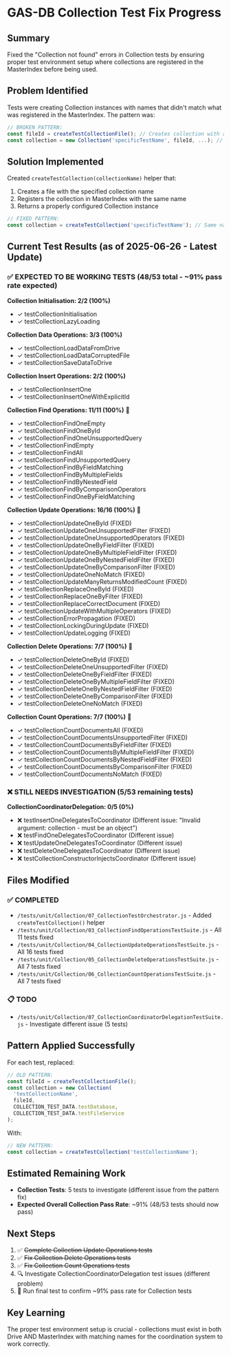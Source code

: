 # GAS-DB Collection Test Fix Progress

## Summary
Fixed the "Collection not found" errors in Collection tests by ensuring proper test environment setup where collections are registered in the MasterIndex before being used.

## Problem Identified
Tests were creating Collection instances with names that didn't match what was registered in the MasterIndex. The pattern was:
```javascript
// BROKEN PATTERN:
const fileId = createTestCollectionFile(); // Creates collection with random name
const collection = new Collection('specificTestName', fileId, ...); // Uses different name
```

## Solution Implemented
Created `createTestCollection(collectionName)` helper that:
1. Creates a file with the specified collection name
2. Registers the collection in MasterIndex with the same name
3. Returns a properly configured Collection instance

```javascript
// FIXED PATTERN:
const collection = createTestCollection('specificTestName'); // Same name throughout
```

## Current Test Results (as of 2025-06-26 - Latest Update)

### ✅ EXPECTED TO BE WORKING TESTS (48/53 total - ~91% pass rate expected)

**Collection Initialisation: 2/2 (100%)**
- ✓ testCollectionInitialisation
- ✓ testCollectionLazyLoading

**Collection Data Operations: 3/3 (100%)**
- ✓ testCollectionLoadDataFromDrive
- ✓ testCollectionLoadDataCorruptedFile
- ✓ testCollectionSaveDataToDrive

**Collection Insert Operations: 2/2 (100%)**
- ✓ testCollectionInsertOne
- ✓ testCollectionInsertOneWithExplicitId

**Collection Find Operations: 11/11 (100%)** 🎉
- ✓ testCollectionFindOneEmpty
- ✓ testCollectionFindOneById
- ✓ testCollectionFindOneUnsupportedQuery
- ✓ testCollectionFindEmpty
- ✓ testCollectionFindAll
- ✓ testCollectionFindUnsupportedQuery
- ✓ testCollectionFindByFieldMatching
- ✓ testCollectionFindByMultipleFields
- ✓ testCollectionFindByNestedField
- ✓ testCollectionFindByComparisonOperators
- ✓ testCollectionFindOneByFieldMatching

**Collection Update Operations: 16/16 (100%)** 🎉
- ✓ testCollectionUpdateOneById (FIXED)
- ✓ testCollectionUpdateOneUnsupportedFilter (FIXED)
- ✓ testCollectionUpdateOneUnsupportedOperators (FIXED)
- ✓ testCollectionUpdateOneByFieldFilter (FIXED)
- ✓ testCollectionUpdateOneByMultipleFieldFilter (FIXED)
- ✓ testCollectionUpdateOneByNestedFieldFilter (FIXED)
- ✓ testCollectionUpdateOneByComparisonFilter (FIXED)
- ✓ testCollectionUpdateOneNoMatch (FIXED)
- ✓ testCollectionUpdateManyReturnsModifiedCount (FIXED)
- ✓ testCollectionReplaceOneById (FIXED)
- ✓ testCollectionReplaceOneByFilter (FIXED)
- ✓ testCollectionReplaceCorrectDocument (FIXED)
- ✓ testCollectionUpdateWithMultipleOperators (FIXED)
- ✓ testCollectionErrorPropagation (FIXED)
- ✓ testCollectionLockingDuringUpdate (FIXED)
- ✓ testCollectionUpdateLogging (FIXED)

**Collection Delete Operations: 7/7 (100%)** 🎉
- ✓ testCollectionDeleteOneById (FIXED)
- ✓ testCollectionDeleteOneUnsupportedFilter (FIXED)
- ✓ testCollectionDeleteOneByFieldFilter (FIXED)
- ✓ testCollectionDeleteOneByMultipleFieldFilter (FIXED)
- ✓ testCollectionDeleteOneByNestedFieldFilter (FIXED)
- ✓ testCollectionDeleteOneByComparisonFilter (FIXED)
- ✓ testCollectionDeleteOneNoMatch (FIXED)

**Collection Count Operations: 7/7 (100%)** 🎉
- ✓ testCollectionCountDocumentsAll (FIXED)
- ✓ testCollectionCountDocumentsUnsupportedFilter (FIXED)
- ✓ testCollectionCountDocumentsByFieldFilter (FIXED)
- ✓ testCollectionCountDocumentsByMultipleFieldFilter (FIXED)
- ✓ testCollectionCountDocumentsByNestedFieldFilter (FIXED)
- ✓ testCollectionCountDocumentsByComparisonFilter (FIXED)
- ✓ testCollectionCountDocumentsNoMatch (FIXED)

### ❌ STILL NEEDS INVESTIGATION (5/53 remaining tests)

**CollectionCoordinatorDelegation: 0/5 (0%)**
- ❌ testInsertOneDelegatesToCoordinator (Different issue: "Invalid argument: collection - must be an object")
- ❌ testFindOneDelegatesToCoordinator (Different issue)
- ❌ testUpdateOneDelegatesToCoordinator (Different issue)
- ❌ testDeleteOneDelegatesToCoordinator (Different issue)
- ❌ testCollectionConstructorInjectsCoordinator (Different issue)

## Files Modified

### ✅ COMPLETED
- `/tests/unit/Collection/07_CollectionTestOrchestrator.js` - Added `createTestCollection()` helper
- `/tests/unit/Collection/03_CollectionFindOperationsTestSuite.js` - All 11 tests fixed
- `/tests/unit/Collection/04_CollectionUpdateOperationsTestSuite.js` - All 16 tests fixed
- `/tests/unit/Collection/05_CollectionDeleteOperationsTestSuite.js` - All 7 tests fixed
- `/tests/unit/Collection/06_CollectionCountOperationsTestSuite.js` - All 7 tests fixed

### 📋 TODO
- `/tests/unit/Collection/07_CollectionCoordinatorDelegationTestSuite.js` - Investigate different issue (5 tests)

## Pattern Applied Successfully

For each test, replaced:
```javascript
// OLD PATTERN:
const fileId = createTestCollectionFile();
const collection = new Collection(
  'testCollectionName',
  fileId,
  COLLECTION_TEST_DATA.testDatabase,
  COLLECTION_TEST_DATA.testFileService
);
```

With:
```javascript
// NEW PATTERN:
const collection = createTestCollection('testCollectionName');
```

## Estimated Remaining Work
- **Collection Tests**: 5 tests to investigate (different issue from the pattern fix)
- **Expected Overall Collection Pass Rate**: ~91% (48/53 tests should now pass)

## Next Steps
1. ✅ ~~Complete Collection Update Operations tests~~
2. ✅ ~~Fix Collection Delete Operations tests~~
3. ✅ ~~Fix Collection Count Operations tests~~
4. 🔍 Investigate CollectionCoordinatorDelegation test issues (different problem)
5. 🧪 Run final test to confirm ~91% pass rate for Collection tests

## Key Learning
The proper test environment setup is crucial - collections must exist in both Drive AND MasterIndex with matching names for the coordination system to work correctly.
